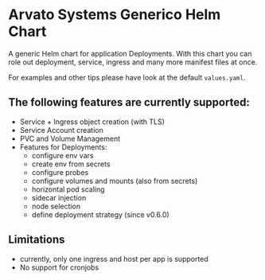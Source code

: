 # Arvato Systems Generico Helm Chart


A generic Helm chart for application Deployments. With this chart you can role out deployment, service, ingress and many more manifest files at once.

For examples and other tips please have look at the default `values.yaml`.

## The following features are currently supported:
- Service + Ingress object creation (with TLS)
- Service Account creation
- PVC and Volume Management
- Features for Deployments:
    - configure env vars
    - create env from secrets
    - configure probes
    - configure volumes and mounts (also from secrets)
    - horizontal pod scaling
    - sidecar injection
    - node selection
    - define deployment strategy (since v0.6.0)

## Limitations
- currently, only one ingress and host per app is supported
- No support for cronjobs
